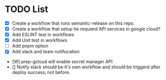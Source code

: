 # TODO List
- [x] Create a workflow that runs semantic-release on this repo. 
- [x] Create a workflow that setup he requierd API services in google cloud?
- [x] Add ESLINT test in workflows 
- [x] Add Unit test in workflows
- [ ] Add pnpm option
- [x] Add slack and team notifucation
- [W] prep-gcloud will enable secret manager API 
- [] Notify slack should be it's own workflow and should be triggerd after deploy success, not before. 




